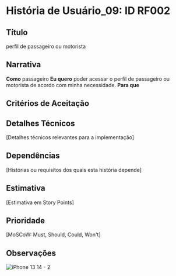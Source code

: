  # História de Usuário_09: ID RF002
## Título
perfil de passageiro ou motorista

## Narrativa

**Como** passageiro
**Eu quero** poder acessar o perfil de passageiro ou motorista de acordo com minha necessidade.
**Para que**

## Critérios de Aceitação

## Detalhes Técnicos

[Detalhes técnicos relevantes para a implementação]

## Dependências

[Histórias ou requisitos dos quais esta história depende]

## Estimativa

[Estimativa em Story Points]

## Prioridade

[MoSCoW: Must, Should, Could, Won't]

## Observações

![iPhone 13   14 - 2](https://github.com/user-attachments/assets/87e38431-b613-4ccf-a452-a3e8d3af024f)
